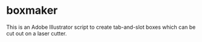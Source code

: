 boxmaker
========

This is an Adobe Illustrator script to create tab-and-slot boxes which can be cut out on a laser cutter.